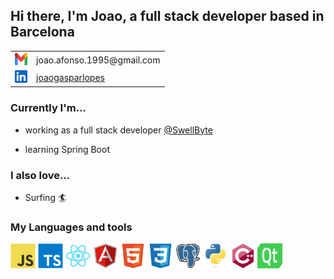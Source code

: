 ## Hi there, I'm Joao, a full stack developer based in Barcelona

<table>
  <tr>
    <td><img alt="gmail" src="./assets/gmail.svg" width="20" height="20"/></td>
    <td>joao.afonso.1995@gmail.com</td>
  </tr>
  <tr>
    <td><img alt="linkedin" src="./assets/linkedin.svg" width="20" height="20"/></td>
    <td><a href="https://www.linkedin.com/in/joaogasparlopes/" target="_blank">joaogasparlopes</a></td>
  </tr>
</table>

### Currently I'm...

- working as a full stack developer [@SwellByte](https://github.com/SwellByte)

- learning Spring Boot

### I also love...
- Surfing 🏄‍

### My Languages and tools

<code><img alt="javascript" src="./assets/javascript.svg" width="40" height="40" /></code>
<code><img alt="typescript" src="./assets/typescript.svg" width="40" height="40" /></code>
<code><img alt="react" src="./assets/react.svg" width="40" height="40" /></code>
<code><img alt="angular" src="./assets/angular.svg" width="40" height="40" /></code>
<code><img alt="html5" src="./assets/html5.svg" width="40" height="40" /></code>
<code><img alt="css3" src="./assets/css3.svg" width="40" height="40" /></code>
<code><img alt="postgresql" src="./assets/postgresql.svg" width="40" height="40" /></code>
<code><img alt="python" src="./assets/python.svg" width="40" height="40" /></code>
<code><img alt="cpp" src="./assets/cpp.svg" width="40" height="40" /></code>
<code><img alt="qt" src="./assets/qt.svg" width="40" height="40" /></code>
